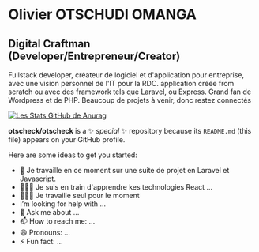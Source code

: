 # Olivier OTSCHUDI OMANGA

## Digital Craftman (Developer/Entrepreneur/Creator)

Fullstack developer, créateur de logiciel et d'application pour entreprise, avec une vision personnel de l'IT pour la RDC. application créée from scratch ou avec des framework tels que Laravel, ou Express. Grand fan de Wordpress et de PHP. Beaucoup de projets à venir, donc restez connectés

[![Les Stats GitHub de Anurag](https://github-readme-stats.vercel.app/api?username=otscheck)](https://github.com/otscheck/github-readme-stats)


**otscheck/otscheck** is a ✨ _special_ ✨ repository because its `README.md` (this file) appears on your GitHub profile.

Here are some ideas to get you started:

- 🚀 Je travaille en ce moment sur une suite de projet en Laravel et Javascript.
- 🧘🏾‍♂️ Je suis en train d'apprendre kes technologies React ...
- 🚶🏾‍♂️ Je travaille seul pour le moment 
-  I’m looking for help with ...
- 💬 Ask me about ...
- 📫 How to reach me: ...
- 😄 Pronouns: ...
- ⚡ Fun fact: ...

